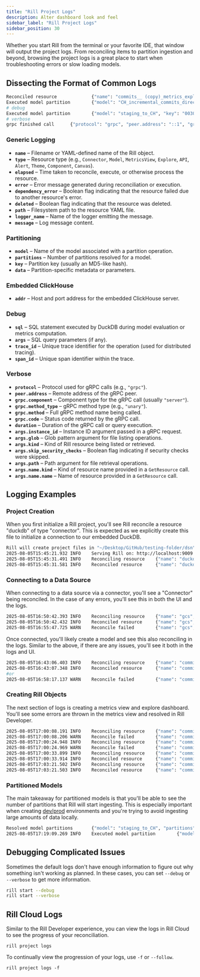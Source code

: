 ```yaml
---
title: "Rill Project Logs"
description: Alter dashboard look and feel
sidebar_label: "Rill Project Logs"
sidebar_position: 30
---
```


Whether you start Rill from the terminal or your favorite IDE, that window will output the project logs. From reconciling items to partition ingestion and beyond, browsing the project logs is a great place to start when troubleshooting errors or slow loading models.


## Dissecting the Format of Common Logs

```bash
Reconciled resource             {"name": "commits__ (copy)_metrics_explore", "type": "Explore", "elapsed": "1ms"}
Executed model partition        {"model": "CH_incremental_commits_directory", "key": "55454ed4ad31cd3266988fe523103637", "data": {"path":"github-analytics/Clickhouse/2025/08","uri":"gs://rilldata-public/github-analytics/Clickhouse/2025/08"}, "elapsed": "283.188333ms"}
# debug
Executed model partition        {"model": "staging_to_CH", "key": "0030406e528b3799c8cbad6bfe609e83", "trace_id": "3073a89ac5cee9e7e3433ce0a34d291a", "span_id": "c3cb402d7b4af9b6", "data": {"day":"2022-12-20T00:00:00Z"}}
# verbose
grpc finished call      {"protocol": "grpc", "peer.address": "::1", "grpc.component": "server", "grpc.method_type": "unary", "grpc.method": "/rill.runtime.v1.RuntimeService/GetResource", "instance_id": "default", "args.instance_id": "default", "args.name.kind": "rill.runtime.v1.Theme", "args.name.name": "theme", "args.skip_security_checks": false, "grpc.code": "OK", "duration": "38.125µs"}
```

### Generic Logging

- **`name`** – Filename or YAML-defined name of the Rill object.  
- **`type`** – Resource type (e.g., `Connector`, `Model`, `MetricsView`, `Explore`, `API`, `Alert`, `Theme`, `Component`, `Canvas`).  
- **`elapsed`** – Time taken to reconcile, execute, or otherwise process the resource.  
- **`error`** – Error message generated during reconciliation or execution.  
- **`dependency_error`** – Boolean flag indicating that the resource failed due to another resource's error.  
- **`deleted`** – Boolean flag indicating that the resource was deleted.  
- **`path`** – Filesystem path to the resource YAML file.  
- **`logger_name`** – Name of the logger emitting the message.  
- **`message`** – Log message content.  

### Partitioning
- **`model`** – Name of the model associated with a partition operation.  
- **`partitions`** – Number of partitions resolved for a model.  
- **`key`** – Partition key (usually an MD5-like hash).  
- **`data`** – Partition-specific metadata or parameters.  

### Embedded ClickHouse
- **`addr`** – Host and port address for the embedded ClickHouse server.  

### Debug
- **`sql`** – SQL statement executed by DuckDB during model evaluation or metrics computation.  
- **`args`** – SQL query parameters (if any).  
- **`trace_id`** – Unique trace identifier for the operation (used for distributed tracing).  
- **`span_id`** – Unique span identifier within the trace.  

### Verbose
- **`protocol`** – Protocol used for gRPC calls (e.g., `"grpc"`).  
- **`peer.address`** – Remote address of the gRPC peer.  
- **`grpc.component`** – Component type for the gRPC call (usually `"server"`).  
- **`grpc.method_type`** – gRPC method type (e.g., `"unary"`).  
- **`grpc.method`** – Full gRPC method name being called.  
- **`grpc.code`** – Status code returned by the gRPC call.  
- **`duration`** – Duration of the gRPC call or query execution.  
- **`args.instance_id`** – Instance ID argument passed in a gRPC request.  
- **`args.glob`** – Glob pattern argument for file listing operations.  
- **`args.kind`** – Kind of Rill resource being listed or retrieved.  
- **`args.skip_security_checks`** – Boolean flag indicating if security checks were skipped.  
- **`args.path`** – Path argument for file retrieval operations.  
- **`args.name.kind`** – Kind of resource name provided in a `GetResource` call.  
- **`args.name.name`** – Name of resource provided in a `GetResource` call.  


## Logging Examples

### Project Creation

When you first initialize a Rill project, you'll see Rill reconcile a resource "duckdb" of type "connector". This is expected as we explicitly create this file to initialize a connection to our embedded DuckDB.

```bash
Rill will create project files in "~/Desktop/GitHub/testing-folder/dsn". Do you want to continue? Yes
2025-08-05T15:45:21.932 INFO    Serving Rill on: http://localhost:9009
2025-08-05T15:45:31.491 INFO    Reconciling resource    {"name": "duckdb", "type": "Connector"}
2025-08-05T15:45:31.581 INFO    Reconciled resource     {"name": "duckdb", "type": "Connector", "elapsed": "90ms"}
```

### Connecting to a Data Source

When connecting to a data source via a connector, you'll see a "Connector" being reconciled. In the case of any errors, you'll see this in both the UI and the logs.

```bash
2025-08-05T16:50:42.393 INFO    Reconciling resource    {"name": "gcs", "type": "Connector"}
2025-08-05T16:50:42.432 INFO    Reconciled resource     {"name": "gcs", "type": "Connector", "elapsed": "39ms"}
2025-08-05T16:55:47.725 WARN    Reconcile failed        {"name": "gcs", "type": "Connector", "elapsed": "1ms", "error": "failed to resolve templated property \"google_application_credentials\": template: :1:6: executing \"\" at <.env.connector.gcs.google_application_credentialsss>: map has no entry for key \"google_application_credentials\""}
```

Once connected, you'll likely create a model and see this also reconciling in the logs. Similar to the above, if there are any issues, you'll see it both in the logs and UI.
  
```bash
2025-08-05T16:43:06.403 INFO    Reconciling resource    {"name": "commits__", "type": "Model"}
2025-08-05T16:43:07.348 INFO    Reconciled resource     {"name": "commits__", "type": "Model", "elapsed": "944ms"}
#or
2025-08-05T16:58:17.137 WARN    Reconcile failed        {"name": "commits__", "type": "Model", "elapsed": "682ms", "error": "blob (key \"github-analytics/Clickhouse/2025/06/commits_2025_0.parquet\") (code=Unknown): storage: object doesn't exist: googleapi: Error 404: No such object: rilldata-public/github-analytics/Clickhouse/2025/06/commits_2025_0.parquet, notFound", "errorVerbose": "blob (key \"github-analytics/Clickhouse/2025/06/commits_2025_0.parquet\") (code=Unknown):\n    gocloud.dev/blob.(*Bucket).Attributes\n        /Users/runner/go/pkg/mod/gocloud.dev@v0.36.0/blob/blob.go:913\n  - storage: object doesn't exist: googleapi: Error 404: No such object: rilldata-public/github-analytics/Clickhouse/2025/06/commits_2025_0.parquet, notFound"}
```

### Creating Rill Objects

The next section of logs is creating a metrics view and explore dashboard. You'll see some errors are thrown in the metrics view and resolved in Rill Developer.

```bash
2025-08-05T17:00:08.191 INFO    Reconciling resource    {"name": "commits___metrics", "type": "MetricsView"}
2025-08-05T17:00:08.206 WARN    Reconcile failed        {"name": "commits___metrics", "type": "MetricsView", "elapsed": "15ms", "error": "measure \"earliest_commit_date_measure\" is of type CODE_TIMESTAMP, but must be a numeric type\nmeasure \"latest_commit_date_measure\" is of type CODE_TIMESTAMP, but must be a numeric type"}
2025-08-05T17:00:24.948 INFO    Reconciling resource    {"name": "commits___metrics", "type": "MetricsView"}
2025-08-05T17:00:24.969 WARN    Reconcile failed        {"name": "commits___metrics", "type": "MetricsView", "elapsed": "21ms", "error": "measure \"earliest_commit_date_measure\" is of type CODE_TIMESTAMP, but must be a numeric type"}
2025-08-05T17:00:33.899 INFO    Reconciling resource    {"name": "commits___metrics", "type": "MetricsView"}
2025-08-05T17:00:33.914 INFO    Reconciled resource     {"name": "commits___metrics", "type": "MetricsView", "elapsed": "15ms"}
2025-08-05T17:03:21.502 INFO    Reconciling resource    {"name": "commits___metrics_explore", "type": "Explore"}
2025-08-05T17:03:21.503 INFO    Reconciled resource     {"name": "commits___metrics_explore", "type": "Explore", "elapsed": "1ms"}
```

### Partitioned Models

The main takeaway for partitioned models is that you'll be able to see the number of partitions that Rill will start ingesting. This is especially important when creating [dev/prod](/connect/templating) environments and you're trying to avoid ingesting large amounts of data locally.

```bash
Resolved model partitions       {"model": "staging_to_CH", "partitions": 16}
2025-08-05T17:19:09.269 INFO    Executed model partition        {"model": "staging_to_CH", "key": "0030406e528b3799c8cbad6bfe609e83", "data": {"day":"2022-12-20T00:00:00Z"}}
```


## Debugging Complicated Issues

Sometimes the default logs don't have enough information to figure out why something isn't working as planned. In these cases, you can set `--debug` or `--verbose` to get more information.

```bash
rill start --debug
rill start --verbose
```


## Rill Cloud Logs

Similar to the Rill Developer experience, you can view the logs in Rill Cloud to see the progress of your reconciliation.

```
rill project logs
```

To continually view the progression of your logs, use `-f` or `--follow`.

```
rill project logs -f
```
